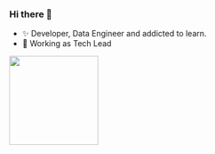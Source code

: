 ### Hi there 👋

- ✨ Developer, Data Engineer and addicted to learn.
- 💼 Working as Tech Lead


<img height="160em" src="https://github-readme-stats.vercel.app/api/top-langs/?username=marco-gallegos&layout=compact&theme=vue&langs_count=18">

<!--
**marco-gallegos/marco-gallegos** is a ✨ _special_ ✨ repository because its `README.md` (this file) appears on your GitHub profile.

Here are some ideas to get you started:

- 🔭 I’m currently working on ...
- 🌱 I’m currently learning ...
- 👯 I’m looking to collaborate on ...
- 🤔 I’m looking for help with ...
- 💬 Ask me about ...
- 📫 How to reach me: ...
- 😄 Pronouns: ...
- ⚡ Fun fact: ...
-->
